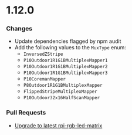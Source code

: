 # 1.12.0

### Changes

* Update dependencies flagged by npm audit
* Add the following values to the `MuxType` enum:
    * `InversedZStripe`
    * `P10Outdoor1R1G1BMultiplexMapper1`
    * `P10Outdoor1R1G1BMultiplexMapper2`
    * `P10Outdoor1R1G1BMultiplexMapper3`
    * `P10CoremanMapper`
    * `P8Outdoor1R1G1BMultiplexMapper`
    * `FlippedStripeMultiplexMapper`
    * `P10Outdoor32x16HalfScanMapper`

### Pull Requests

* [Upgrade to latest rpi-rgb-led-matrix](https://github.com/alexeden/rpi-led-matrix/pull/29)

